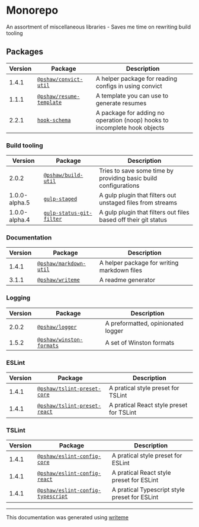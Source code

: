 # Monorepo

An assortment of miscellaneous libraries - Saves me time on rewriting build tooling

## Packages

Version | Package | Description
--- | --- | ---
1.4.1 | [`@pshaw/convict-util`](packages/convict-util/README.md) | A helper package for reading configs in using convict
1.1.1 | [`@pshaw/resume-template`](packages/resume-template/README.md) | A template you can use to generate resumes
2.2.1 | [`hook-schema`](packages/hook-schema/README.md) | A package for adding no operation (noop) hooks to incomplete hook objects

### Build tooling
Version | Package | Description
--- | --- | ---
2.0.2 | [`@pshaw/build-util`](build-packages/build-util/README.md) | Tries to save some time by providing basic build configurations
1.0.0-alpha.5 | [`gulp-staged`](build-packages/gulp-staged/README.md) | A gulp plugin that filters out unstaged files from streams
1.0.0-alpha.4 | [`gulp-status-git-filter`](build-packages/gulp-status-git-filter/README.md) | A gulp plugin that filters out files based off their git status

### Documentation
Version | Package | Description
--- | --- | ---
1.4.1 | [`@pshaw/markdown-util`](packages/markdown-util/README.md) | A helper package for writing markdown files
3.1.1 | [`@pshaw/writeme`](packages/writeme/README.md) | A readme generator

### Logging
Version | Package | Description
--- | --- | ---
2.0.2 | [`@pshaw/logger`](packages/logger/README.md) | A preformatted, opinionated logger
1.5.2 | [`@pshaw/winston-formats`](packages/winston-formats/README.md) | A set of Winston formats

### ESLint
Version | Package | Description
--- | --- | ---
1.4.1 | [`@pshaw/tslint-preset-core`](packages/tslint-preset-core/README.md) | A pratical style preset for TSLint
1.4.1 | [`@pshaw/tslint-preset-react`](packages/tslint-preset-react/README.md) | A pratical React style preset for TSLint

### TSLint
Version | Package | Description
--- | --- | ---
1.4.1 | [`@pshaw/eslint-config-core`](packages/eslint-config-core/README.md) | A pratical style preset for ESLint
1.4.1 | [`@pshaw/eslint-config-react`](packages/eslint-config-react/README.md) | A pratical React style preset for ESLint
1.4.1 | [`@pshaw/eslint-config-typescript`](packages/eslint-config-typescript/README.md) | A pratical Typescript style preset for ESLint


---
This documentation was generated using [writeme](https://www.npmjs.com/package/@pshaw/writeme)
